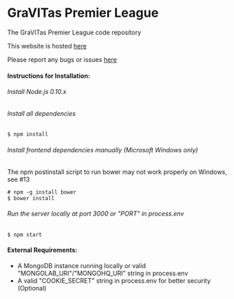 GraVITas Premier League
=======================

The GraVITas Premier League code repository

This website is hosted [here](http://www.gravitaspremierleague.com/)

Please report any bugs or issues [here](https://github.com/IEEECS-VIT/GPL/issues) 

#### Instructions for Installation:
###### Install Node.js 0.10.x 
###### Install all dependencies

    $ npm install
    
###### Install frontend dependencies manually (Microsoft Windows only)
The npm postinstall script to run bower may not work properly on Windows, see #13

    # npm -g install bower
    $ bower install
    
###### Run the server locally at port 3000 or "PORT" in process.env

    $ npm start
    
#### External Requirements:
* A MongoDB instance running locally or valid "MONGOLAB_URI"/"MONGOHQ_URI" string in process.env 
* A valid "COOKIE_SECRET" string in process.env for better security (Optional)
